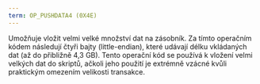 ```yaml
---
term: OP_PUSHDATA4 (0X4E)
---
```


Umožňuje vložit velmi velké množství dat na zásobník. Za tímto operačním kódem následují čtyři bajty (little-endian), které udávají délku vkládaných dat (až do přibližně 4,3 GB). Tento operační kód se používá k vložení velmi velkých dat do skriptů, ačkoli jeho použití je extrémně vzácné kvůli praktickým omezením velikosti transakce.